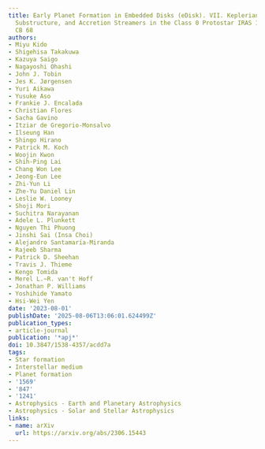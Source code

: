 ```yaml
---
title: Early Planet Formation in Embedded Disks (eDisk). VII. Keplerian Disk, Disk
  Substructure, and Accretion Streamers in the Class 0 Protostar IRAS 16544-1604 in
  CB 68
authors:
- Miyu Kido
- Shigehisa Takakuwa
- Kazuya Saigo
- Nagayoshi Ohashi
- John J. Tobin
- Jes K. Jørgensen
- Yuri Aikawa
- Yusuke Aso
- Frankie J. Encalada
- Christian Flores
- Sacha Gavino
- Itziar de Gregorio-Monsalvo
- Ilseung Han
- Shingo Hirano
- Patrick M. Koch
- Woojin Kwon
- Shih-Ping Lai
- Chang Won Lee
- Jeong-Eun Lee
- Zhi-Yun Li
- Zhe-Yu Daniel Lin
- Leslie W. Looney
- Shoji Mori
- Suchitra Narayanan
- Adele L. Plunkett
- Nguyen Thi Phuong
- Jinshi Sai (Insa Choi)
- Alejandro Santamarı́a-Miranda
- Rajeeb Sharma
- Patrick D. Sheehan
- Travis J. Thieme
- Kengo Tomida
- Merel L.~R. van't Hoff
- Jonathan P. Williams
- Yoshihide Yamato
- Hsi-Wei Yen
date: '2023-08-01'
publishDate: '2025-08-06T13:06:01.624499Z'
publication_types:
- article-journal
publication: '*apj*'
doi: 10.3847/1538-4357/acdd7a
tags:
- Star formation
- Interstellar medium
- Planet formation
- '1569'
- '847'
- '1241'
- Astrophysics - Earth and Planetary Astrophysics
- Astrophysics - Solar and Stellar Astrophysics
links:
- name: arXiv
  url: https://arxiv.org/abs/2306.15443
---
```

